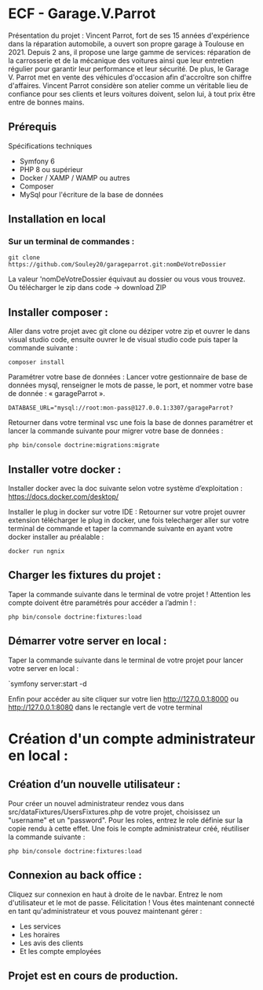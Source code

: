 # ECF - Garage.V.Parrot

Présentation du projet :
Vincent Parrot, fort de ses 15 années d'expérience dans la réparation automobile, a ouvert
son propre garage à Toulouse en 2021.
Depuis 2 ans, il propose une large gamme de services: réparation de la carrosserie et de la
mécanique des voitures ainsi que leur entretien régulier pour garantir leur performance et
leur sécurité. De plus, le Garage V. Parrot met en vente des véhicules d'occasion afin
d'accroître son chiffre d'affaires.
Vincent Parrot considère son atelier comme un véritable lieu de confiance pour ses clients et
leurs voitures doivent, selon lui, à tout prix être entre de bonnes mains.

## Prérequis

Spécifications techniques

* Symfony 6
* PHP 8 ou supérieur
* Docker / XAMP / WAMP ou autres
* Composer
* MySql pour l'écriture de la base de données

## Installation en local

### Sur un terminal de commandes :

`git clone https://github.com/Souley20/garageparrot.git:nomDeVotreDossier`

La valeur 'nomDeVotreDossier équivaut au dossier ou vous vous trouvez.
Ou télécharger le zip dans code -> download ZIP

## Installer composer :
Aller dans votre projet avec git clone ou déziper votre zip et ouvrer le dans visual studio code, ensuite ouvrer le de visual studio code
puis taper la commande suivante :

`composer install`

Paramétrer votre base de données :
Lancer votre gestionnaire de base de données mysql, renseigner le mots de passe, le port, et nommer votre base de donnée : « garageParrot ».

`DATABASE_URL="mysql://root:mon-pass@127.0.0.1:3307/garageParrot?`

Retourner dans votre terminal vsc une fois la base de donnes paramétrer et lancer la commande suivante pour migrer votre base de données :

`php bin/console doctrine:migrations:migrate`

## Installer votre docker :
Installer docker avec la doc suivante selon votre système d’exploitation : https://docs.docker.com/desktop/

Installer le plug in docker sur votre IDE :
Retourner sur votre projet ouvrer extension télécharger le plug in docker, une fois telecharger aller sur votre terminal de commande et taper la commande suivante en ayant votre docker installer au préalable :

`docker run ngnix`

## Charger les fixtures du projet :
Taper la commande suivante dans le terminal de votre projet ! Attention les compte doivent être paramétrés pour accéder a l’admin ! :

`php bin/console doctrine:fixtures:load`

## Démarrer votre server en local :
Taper la commande suivante dans le terminal de votre projet pour lancer votre server en local :

`symfony server:start -d

Enfin pour accéder au site cliquer sur votre lien http://127.0.0.1:8000 ou http://127.0.0.1:8080 dans le rectangle vert de votre terminal

# Création d'un compte administrateur en local :

## Création d’un nouvelle utilisateur :
Pour créer un nouvel administrateur rendez vous dans src/dataFixtures/UsersFixtures.php de votre projet, choisissez un "username" et un
"password". Pour les roles, entrez le role définie sur la copie rendu à cette effet.
Une fois le compte administrateur créé, réutiliser la commande suivante :

`php bin/console doctrine:fixtures:load`

## Connexion au back office :

Cliquez sur connexion en haut à droite de le navbar. Entrez le nom d'utilisateur et le mot de passe.
Félicitation ! Vous êtes maintenant connecté en tant qu'administrateur et vous pouvez maintenant gérer :

* Les services
* Les horaires
* Les avis des clients
* Et les compte employées

## Projet est en cours de production.
